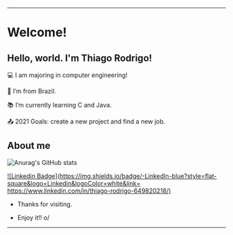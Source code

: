 ----------------------------------------------------------------------------

# Welcome!

 

## Hello, world. I'm Thiago Rodrigo!

 

:computer: I am majoring in computer engineering!

:house_with_garden: I’m from Brazil.

:books: I’m currently learning C and Java.

:outbox_tray: 2021 Goals: create a new project and find a new job.

 

## About me

![Anurag's GitHub stats](https://github-readme-stats.vercel.app/api?username=RodSalg&theme=dark&show_icons=true)



[![Linkedin Badge](https://img.shields.io/badge/-LinkedIn-blue?style=flat-square&logo=Linkedin&logoColor=white&link= https://www.linkedin.com/in/thiago-rodrigo-649820218/)](https://www.linkedin.com/in/thiago-rodrigo-649820218/)



- Thanks for visiting.

- Enjoy it!! o/

----------------------------------------------------------------------------------
